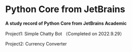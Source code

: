 # Python Core from JetBrains
**A study record of Python Core from JetBrains Academic**

Project1: Simple Chatty Bot （Completed on 2022.9.29）

Project2: Currency Converter
